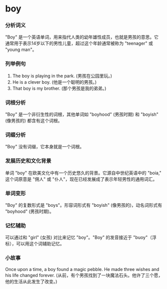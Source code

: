 # boy

### 分析词义

  

"Boy" 是一个英语单词，用来指代人类的幼年雄性成员，也就是男孩的意思。它通常用于表示14岁以下的男性儿童，超过这个年龄通常被称为 "teenager" 或 "young man"。

  

### 列举例句

  

1.  The boy is playing in the park. (男孩在公园里玩。)
2.  He is a clever boy. (他是一个聪明的男孩。)
3.  That boy is my brother. (那个男孩是我的弟弟。)

  

### 词根分析

  

"Boy" 是一个非衍生性的词根，其他单词如 "boyhood" (男孩时期) 和 "boyish" (像男孩的) 都含有这个词根。

  

### 词缀分析

  

"Boy" 没有词缀，它本身就是一个词根。

  

### 发展历史和文化背景

  

单词 "boy" 在欧美文化中有一个历史悠久的背景。它源自中世纪英语中的 "boia," 这个词原意是 "佣人" 或 "仆人"，现在已经发展成了表示年轻男性的通用词汇。

  

### 单词变形

  

"Boy" 的复数形式是 "boys"。形容词形式有 "boyish" (像男孩的)，动名词形式有 "boyhood" (男孩时期)。

  

### 记忆辅助

  

可以通过和 "girl" (女孩) 对比来记忆 "boy"。"Boy" 的发音接近于 "buoy"（浮标），可以用这个词辅助记忆。

  

### 小故事

  

Once upon a time, a boy found a magic pebble. He made three wishes and his life changed forever. (从前，有个男孩找到了一块魔法石头。他许了三个愿，他的生活从此发生了改变。)
